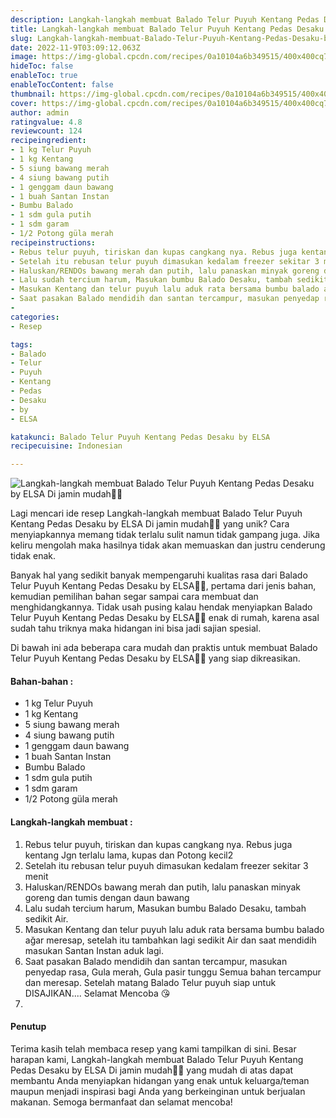 ```yaml
---
description: Langkah-langkah membuat Balado Telur Puyuh Kentang Pedas Desaku by ELSA Di jamin mudah"
title: Langkah-langkah membuat Balado Telur Puyuh Kentang Pedas Desaku by ELSA Di jamin mudah
slug: Langkah-langkah-membuat-Balado-Telur-Puyuh-Kentang-Pedas-Desaku-by-ELSA-Di-jamin-mudah
date: 2022-11-9T03:09:12.063Z
image: https://img-global.cpcdn.com/recipes/0a10104a6b349515/400x400cq70/photo.jpg
hideToc: false
enableToc: true
enableTocContent: false
thumbnail: https://img-global.cpcdn.com/recipes/0a10104a6b349515/400x400cq70/photo.jpg
cover: https://img-global.cpcdn.com/recipes/0a10104a6b349515/400x400cq70/photo.jpg
author: admin
ratingvalue: 4.8
reviewcount: 124
recipeingredient:
- 1 kg Telur Puyuh
- 1 kg Kentang
- 5 siung bawang merah
- 4 siung bawang putih
- 1 genggam daun bawang
- 1 buah Santan Instan
- Bumbu Balado
- 1 sdm gula putih
- 1 sdm garam
- 1/2 Potong güla merah
recipeinstructions:
- Rebus telur puyuh, tiriskan dan kupas cangkang nya. Rebus juga kentang Jgn terlalu lama, kupas dan Potong kecil2
- Setelah itu rebusan telur puyuh dimasukan kedalam freezer sekitar 3 menit
- Haluskan/RENDOs bawang merah dan putih, lalu panaskan minyak goreng dan tumis dengan daun bawang
- Lalu sudah tercium harum, Masukan bumbu Balado Desaku, tambah sedikit Air.
- Masukan Kentang dan telur puyuh lalu aduk rata bersama bumbu balado ağar meresap, setelah itu tambahkan lagi sedikit Air dan saat mendidih masukan Santan Instan aduk lagi.
- Saat pasakan Balado mendidih dan santan tercampur, masukan penyedap rasa, Gula merah, Gula pasir tunggu Semua bahan tercampur dan meresap. Setelah matang Balado Telur puyuh siap untuk DISAJIKAN.... Selamat Mencoba 😘
- 
categories:
- Resep

tags:
- Balado
- Telur
- Puyuh
- Kentang
- Pedas
- Desaku
- by
- ELSA

katakunci: Balado Telur Puyuh Kentang Pedas Desaku by ELSA
recipecuisine: Indonesian

---
```


![Langkah-langkah membuat Balado Telur Puyuh Kentang Pedas Desaku by ELSA Di jamin mudah👩‍🍳](https://img-global.cpcdn.com/recipes/0a10104a6b349515/400x400cq70/photo.jpg)

Lagi mencari ide resep Langkah-langkah membuat Balado Telur Puyuh Kentang Pedas Desaku by ELSA Di jamin mudah👩‍🍳 yang unik? Cara menyiapkannya memang tidak terlalu sulit namun tidak gampang juga. Jika keliru mengolah maka hasilnya tidak akan memuaskan dan justru cenderung tidak enak.

Banyak hal yang sedikit banyak mempengaruhi kualitas rasa dari Balado Telur Puyuh Kentang Pedas Desaku by ELSA👩‍🍳, pertama dari jenis bahan, kemudian pemilihan bahan segar sampai cara membuat dan menghidangkannya. Tidak usah pusing kalau hendak menyiapkan Balado Telur Puyuh Kentang Pedas Desaku by ELSA👩‍🍳 enak di rumah, karena asal sudah tahu triknya maka hidangan ini bisa jadi sajian spesial.

Di bawah ini ada beberapa cara mudah dan praktis untuk membuat Balado Telur Puyuh Kentang Pedas Desaku by ELSA👩‍🍳 yang siap dikreasikan.

<!--inarticleads1-->

#### Bahan-bahan :

- 1 kg Telur Puyuh
- 1 kg Kentang
- 5 siung bawang merah
- 4 siung bawang putih
- 1 genggam daun bawang
- 1 buah Santan Instan
- Bumbu Balado
- 1 sdm gula putih
- 1 sdm garam
- 1/2 Potong güla merah

<!--inarticleads2-->

#### Langkah-langkah membuat :

1. Rebus telur puyuh, tiriskan dan kupas cangkang nya. Rebus juga kentang Jgn terlalu lama, kupas dan Potong kecil2
1. Setelah itu rebusan telur puyuh dimasukan kedalam freezer sekitar 3 menit
1. Haluskan/RENDOs bawang merah dan putih, lalu panaskan minyak goreng dan tumis dengan daun bawang
1. Lalu sudah tercium harum, Masukan bumbu Balado Desaku, tambah sedikit Air.
1. Masukan Kentang dan telur puyuh lalu aduk rata bersama bumbu balado ağar meresap, setelah itu tambahkan lagi sedikit Air dan saat mendidih masukan Santan Instan aduk lagi.
1. Saat pasakan Balado mendidih dan santan tercampur, masukan penyedap rasa, Gula merah, Gula pasir tunggu Semua bahan tercampur dan meresap. Setelah matang Balado Telur puyuh siap untuk DISAJIKAN.... Selamat Mencoba 😘
1. 

#### Penutup

Terima kasih telah membaca resep yang kami tampilkan di sini. Besar harapan kami, Langkah-langkah membuat Balado Telur Puyuh Kentang Pedas Desaku by ELSA Di jamin mudah👩‍🍳 yang mudah di atas dapat membantu Anda menyiapkan hidangan yang enak untuk keluarga/teman maupun menjadi inspirasi bagi Anda yang berkeinginan untuk berjualan makanan. Semoga bermanfaat dan selamat mencoba!